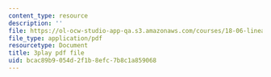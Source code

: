 ```yaml
---
content_type: resource
description: ''
file: https://ol-ocw-studio-app-qa.s3.amazonaws.com/courses/18-06-linear-algebra-spring-2010/bcac89b9054d2f1b8efc7b8c1a859068_MsIvs_6vC38.pdf
file_type: application/pdf
resourcetype: Document
title: 3play pdf file
uid: bcac89b9-054d-2f1b-8efc-7b8c1a859068
---
```

